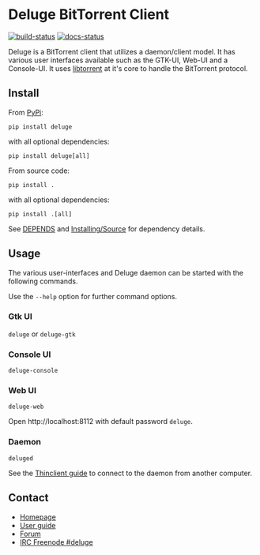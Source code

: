 # Deluge BitTorrent Client

[![build-status]][github-ci] [![docs-status]][rtd-deluge]

Deluge is a BitTorrent client that utilizes a daemon/client model.
It has various user interfaces available such as the GTK-UI, Web-UI and
a Console-UI. It uses [libtorrent][lt] at it's core to handle the BitTorrent
protocol.

## Install

From [PyPi](https://pypi.org/project/deluge):

    pip install deluge

with all optional dependencies:

    pip install deluge[all]

From source code:

    pip install .

with all optional dependencies:

    pip install .[all]

See [DEPENDS](DEPENDS.md) and [Installing/Source] for dependency details.

## Usage

The various user-interfaces and Deluge daemon can be started with the following commands.

Use the `--help` option for further command options.

### Gtk UI

`deluge` or `deluge-gtk`

### Console UI

`deluge-console`

### Web UI

`deluge-web`

Open http://localhost:8112 with default password `deluge`.

### Daemon

`deluged`

See the [Thinclient guide] to connect to the daemon from another computer.

## Contact

- [Homepage](https://deluge-torrent.org)
- [User guide][user guide]
- [Forum](https://forum.deluge-torrent.org)
- [IRC Freenode #deluge](irc://irc.freenode.net/deluge)

[user guide]: https://dev.deluge-torrent.org/wiki/UserGuide
[thinclient guide]: https://dev.deluge-torrent.org/wiki/UserGuide/ThinClient
[installing/source]: https://dev.deluge-torrent.org/wiki/Installing/Source
[build-status]: https://github.com/deluge-torrent/deluge/actions/workflows/ci.yml/badge.svg?branch=develop "CI"
[github-ci]: https://github.com/deluge-torrent/deluge/actions/workflows/ci.yml
[docs-status]: https://readthedocs.org/projects/deluge/badge/?version=latest
[rtd-deluge]: https://deluge.readthedocs.io/en/latest/?badge=latest "Documentation Status"
[lt]: https://libtorrent.org
